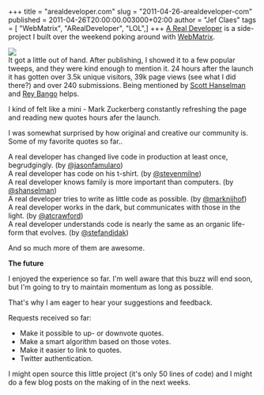 +++
title = "arealdeveloper.com"
slug = "2011-04-26-arealdeveloper-com"
published = 2011-04-26T20:00:00.003000+02:00
author = "Jef Claes"
tags = [ "WebMatrix", "ARealDeveloper", "LOL",]
+++
[A Real Developer](http://arealdeveloper.com/) is a side-project I built
over the weekend poking around with
[WebMatrix](http://www.asp.net/webmatrix).  
  
[![](/post/images/thumbnails/2011-04-26-arealdeveloper-com-arealdevss.PNG)](/post/images/2011-04-26-arealdeveloper-com-arealdevss.PNG)  
It got a little out of hand. After publishing, I showed it to a few
popular tweeps, and they were kind enough to mention it. 24 hours after
the launch it has gotten over 3.5k unique visitors, 39k page views (see
what I did there?) and over 240 submissions. Being mentioned by [Scott
Hanselman](http://twitter.com/#!/shanselman) and [Rey
Bango](http://twitter.com/#!/reybango) helps.  
  
I kind of felt like a mini - Mark Zuckerberg constantly refreshing the
page and reading new quotes hours afer the launch.  
  
I was somewhat surprised by how original and creative our community is.
Some of my favorite quotes so far..  
  
A real developer has changed live code in production at least once,
begrudgingly. (by
[@jasonfamularo](http://twitter.com/#!/jasonfamularo))  
A real developer has code on his t-shirt. (by
[@stevenmilne](http://twitter.com/#!/stevenmilne))  
A real developer knows family is more important than computers. (by
[@shanselman](http://twitter.com/#!/shanselman))  
A real developer tries to write as little code as possible. (by
[@marknijhof](http://twitter.com/#!/marknijhof))  
A real developer works in the dark, but communicates with those in the
light. (by [@atcrawford](http://twitter.com/#!/atcrawford))  
A real developer understands code is nearly the same as an organic
life-form that evolves. (by
[@stefandidak](http://twitter.com/#!/stefandidak))  
  
And so much more of them are awesome.  
  
**The future**  
  
I enjoyed the experience so far. I'm well aware that this buzz will end
soon, but I'm going to try to maintain momentum as long as possible.  
  
That's why I am eager to hear your suggestions and feedback.  
  
Requests received so far:

-   Make it possible to up- or downvote quotes.
-   Make a smart algorithm based on those votes.
-   Make it easier to link to quotes.
-   Twitter authentication.

I might open source this little project (it's only 50 lines of code) and
I might do a few blog posts on the making of in the next weeks.
